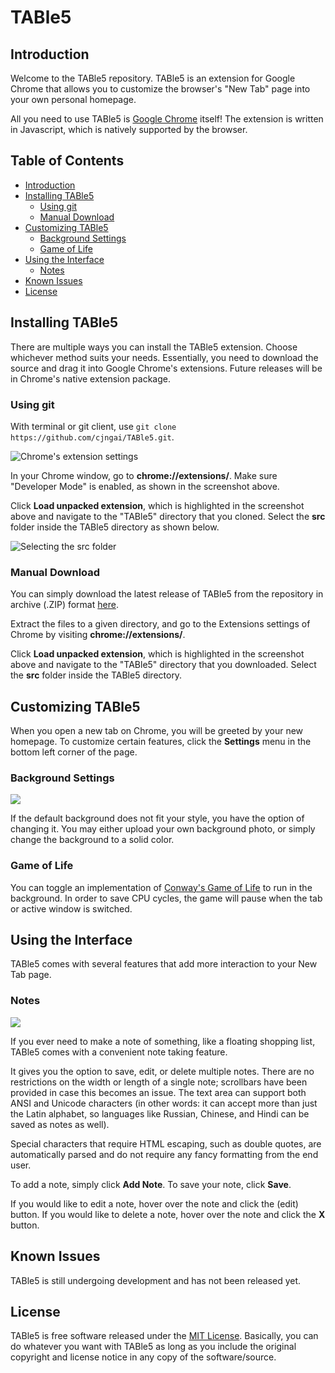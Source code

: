 # TABle5

## Introduction

Welcome to the TABle5 repository.  TABle5 is an extension for Google Chrome that allows you to customize the browser's "New Tab" page into your own personal homepage.

All you need to use TABle5 is [Google Chrome](https://www.google.com/chrome/browser/desktop/index.html) itself! The extension is written in Javascript, which is natively supported by the browser.

## Table of Contents

- [Introduction](#table5)
- [Installing TABle5](#installing-table5)
  - [Using git](#using-git)
  - [Manual Download](#manual-download)
- [Customizing TABle5](#customizing-table5)
  - [Background Settings](#background-settings)
  - [Game of Life](#game-of-life)
- [Using the Interface](#using-the-interface)
  - [Notes](#notes)
- [Known Issues](#known-issues)
- [License](#license)

## Installing TABle5

There are multiple ways you can install the TABle5 extension.  Choose whichever method suits your needs.  Essentially, you need to download the source and drag it into Google Chrome's extensions.  Future releases will be in Chrome's native extension package.

### Using git

With terminal or git client, use `git clone https://github.com/cjngai/TABle5.git`.

![Chrome's extension settings](https://cloud.githubusercontent.com/assets/14128808/11644447/34d4288a-9d1a-11e5-803c-e6c3b8e2c436.png)

In your Chrome window, go to **chrome://extensions/**.  Make sure "Developer Mode" is enabled, as shown in the screenshot above.

Click **Load unpacked extension**, which is highlighted in the screenshot above and navigate to the "TABle5" directory that you cloned.  Select the **src** folder inside the TABle5 directory as shown below.

![Selecting the **src** folder](https://cloud.githubusercontent.com/assets/14128808/11644669/16fa89ce-9d1c-11e5-83b4-ec9d6e7bfde1.png)

### Manual Download

You can simply download the latest release of TABle5 from the repository in archive (.ZIP) format [here](https://github.com/cjngai/TABle5/archive/master.zip).

Extract the files to a given directory, and go to the Extensions settings of Chrome by visiting **chrome://extensions/**.

Click **Load unpacked extension**, which is highlighted in the screenshot above and navigate to the "TABle5" directory that you downloaded.  Select the **src** folder inside the TABle5 directory.

## Customizing TABle5

When you open a new tab on Chrome, you will be greeted by your new homepage.  To customize certain features, click the **Settings** menu in the bottom left corner of the page.

### Background Settings

![](https://cloud.githubusercontent.com/assets/14128808/11459085/47d67714-969c-11e5-86ed-5fd002c96ee5.png)

If the default background does not fit your style, you have the option of changing it.
You may either upload your own background photo, or simply change the background to a solid color.

### Game of Life

You can toggle an implementation of [Conway's Game of Life](https://en.wikipedia.org/wiki/Conway's_Game_of_Life) to run in the background.  In order to save CPU cycles, the game will pause when the tab or active window is switched.

## Using the Interface

TABle5 comes with several features that add more interaction to your New Tab page.

### Notes

![](https://cloud.githubusercontent.com/assets/14128808/11510090/d12b6ea4-982f-11e5-8733-075e37cb2ebc.png)

If you ever need to make a note of something, like a floating shopping list, TABle5 comes with a convenient note taking feature.

It gives you the option to save, edit, or delete multiple notes.  There are no restrictions on the width or length of a single note; scrollbars have been provided in case this becomes an issue.  The text area can support both ANSI and Unicode characters (in other words: it can accept more than just the Latin alphabet, so languages like Russian, Chinese, and Hindi can be saved as notes as well).  

Special characters that require HTML escaping, such as double quotes, are automatically parsed and do not require any fancy formatting from the end user.

To add a note, simply click **Add Note**.  To save your note, click **Save**.

If you would like to edit a note, hover over the note and click the (edit) button.  If you would like to delete a note, hover over the note and click the **X** button.

## Known Issues

TABle5 is still undergoing development and has not been released yet.  

## License

TABle5 is free software released under the [MIT License](https://tldrlegal.com/license/mit-license).  Basically, you can do whatever you want with TABle5 as long as you include the original copyright and license notice in any copy of the software/source.


